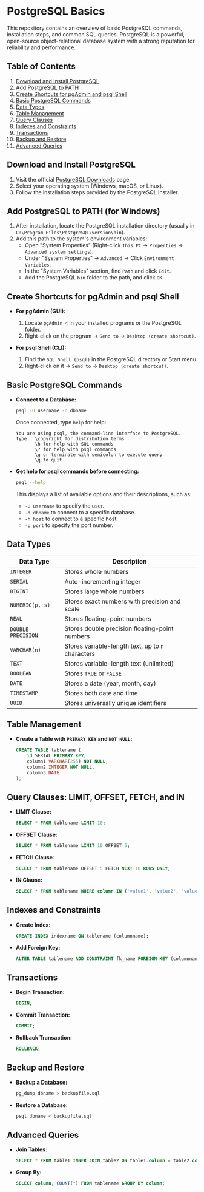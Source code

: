 # PostgreSQL Basics

This repository contains an overview of basic PostgreSQL commands, installation steps, and common SQL queries. PostgreSQL is a powerful, open-source object-relational database system with a strong reputation for reliability and performance.

## Table of Contents

1. [Download and Install PostgreSQL](#download-and-install-postgresql)
2. [Add PostgreSQL to PATH](#add-postgresql-to-path)
3. [Create Shortcuts for pgAdmin and psql Shell](#create-shortcuts-for-pgadmin-and-psql-shell)
4. [Basic PostgreSQL Commands](#basic-postgresql-commands)
5. [Data Types](#data-types)
6. [Table Management](#table-management)
7. [Query Clauses](#query-clauses-limit-offset-fetch-and-in)
8. [Indexes and Constraints](#indexes-and-constraints)
9. [Transactions](#transactions)
10. [Backup and Restore](#backup-and-restore)
11. [Advanced Queries](#advanced-queries)

## Download and Install PostgreSQL

1. Visit the official [PostgreSQL Downloads](https://www.postgresql.org/download/) page.
2. Select your operating system (Windows, macOS, or Linux).
3. Follow the installation steps provided by the PostgreSQL installer.

## Add PostgreSQL to PATH (for Windows)

1. After installation, locate the PostgreSQL installation directory (usually in `C:\Program Files\PostgreSQL\version\bin`).
2. Add this path to the system's environment variables:
   - Open "System Properties" (Right-click `This PC` → `Properties` → `Advanced system settings`).
   - Under "System Properties" → `Advanced` → Click `Environment Variables`.
   - In the "System Variables" section, find `Path` and click `Edit`.
   - Add the PostgreSQL `bin` folder to the path, and click `OK`.

## Create Shortcuts for pgAdmin and psql Shell

- **For pgAdmin (GUI):**
  1. Locate `pgAdmin 4` in your installed programs or the PostgreSQL folder.
  2. Right-click on the program → `Send to` → `Desktop (create shortcut)`.

- **For psql Shell (CLI):**
  1. Find the `SQL Shell (psql)` in the PostgreSQL directory or Start menu.
  2. Right-click on it → `Send to` → `Desktop (create shortcut)`.

## Basic PostgreSQL Commands

- **Connect to a Database:**
  ```bash
  psql -U username -d dbname
  ```

  Once connected, type `help` for help:
  ```
  You are using psql, the command-line interface to PostgreSQL.
  Type:  \copyright for distribution terms
         \h for help with SQL commands
         \? for help with psql commands
         \g or terminate with semicolon to execute query
         \q to quit
  ```

- **Get help for psql commands before connecting:**
  ```bash
  psql --help
  ```

  This displays a list of available options and their descriptions, such as:
  - `-U username` to specify the user.
  - `-d dbname` to connect to a specific database.
  - `-h host` to connect to a specific host.
  - `-p port` to specify the port number.

## Data Types

| Data Type         | Description                                          |
|-------------------|------------------------------------------------------|
| `INTEGER`         | Stores whole numbers                                 |
| `SERIAL`          | Auto-incrementing integer                            |
| `BIGINT`          | Stores large whole numbers                           |
| `NUMERIC(p, s)`   | Stores exact numbers with precision and scale         |
| `REAL`            | Stores floating-point numbers                        |
| `DOUBLE PRECISION`| Stores double precision floating-point numbers       |
| `VARCHAR(n)`      | Stores variable-length text, up to `n` characters     |
| `TEXT`            | Stores variable-length text (unlimited)              |
| `BOOLEAN`         | Stores `TRUE` or `FALSE`                             |
| `DATE`            | Stores a date (year, month, day)                     |
| `TIMESTAMP`       | Stores both date and time                            |
| `UUID`            | Stores universally unique identifiers                |

## Table Management

- **Create a Table with `PRIMARY KEY` and `NOT NULL`:**
  ```sql
  CREATE TABLE tablename (
      id SERIAL PRIMARY KEY,
      column1 VARCHAR(255) NOT NULL,
      column2 INTEGER NOT NULL,
      column3 DATE
  );
  ```

## Query Clauses: LIMIT, OFFSET, FETCH, and IN

- **LIMIT Clause:**
  ```sql
  SELECT * FROM tablename LIMIT 10;
  ```
- **OFFSET Clause:**
  ```sql
  SELECT * FROM tablename LIMIT 10 OFFSET 5;
  ```
- **FETCH Clause:**
  ```sql
  SELECT * FROM tablename OFFSET 5 FETCH NEXT 10 ROWS ONLY;
  ```
- **IN Clause:**
  ```sql
  SELECT * FROM tablename WHERE column IN ('value1', 'value2', 'value3');
  ```

## Indexes and Constraints

- **Create Index:**
  ```sql
  CREATE INDEX indexname ON tablename (columnname);
  ```

- **Add Foreign Key:**
  ```sql
  ALTER TABLE tablename ADD CONSTRAINT fk_name FOREIGN KEY (columnname) REFERENCES other_table (columnname);
  ```

## Transactions

- **Begin Transaction:**
  ```sql
  BEGIN;
  ```

- **Commit Transaction:**
  ```sql
  COMMIT;
  ```

- **Rollback Transaction:**
  ```sql
  ROLLBACK;
  ```

## Backup and Restore

- **Backup a Database:**
  ```bash
  pg_dump dbname > backupfile.sql
  ```

- **Restore a Database:**
  ```bash
  psql dbname < backupfile.sql
  ```

## Advanced Queries

- **Join Tables:**
  ```sql
  SELECT * FROM table1 INNER JOIN table2 ON table1.column = table2.column;
  ```

- **Group By:**
  ```sql
  SELECT column, COUNT(*) FROM tablename GROUP BY column;
  ```
